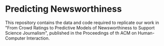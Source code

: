 # Predicting Newsworthiness

This repository contains the data and code required to replicate our work in "From Crowd Ratings to Predictive Models of Newsworthiness to Support Science Journalism", published in the Proceedings of th ACM on Human-Computer Interaction.
